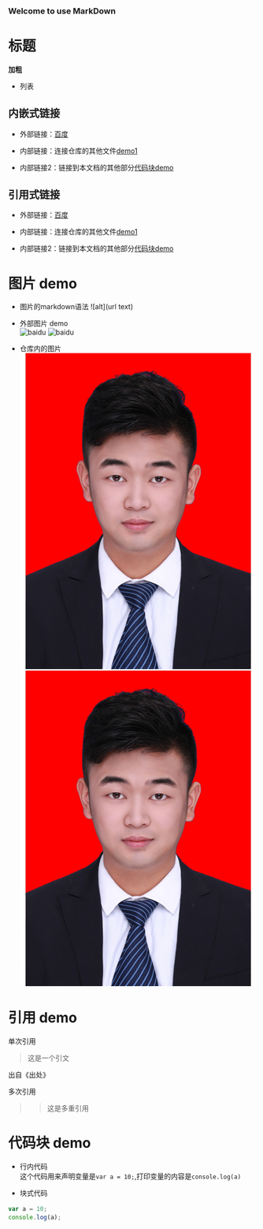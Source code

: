 ### Welcome to use MarkDown

# 标题

**加粗**

- 列表

## 内嵌式链接
- 外部链接：[百度](https://www.baidu.com)

- 内部链接：连接仓库的其他文件[demo1](demo1.md)


- 内部链接2：链接到本文档的其他部分[代码块demo](demo2.md#代码块demo)


## 引用式链接
- 外部链接：[百度](https://www.baidu.com)

- 内部链接：连接仓库的其他文件[demo1](demo1.md)


- 内部链接2：链接到本文档的其他部分[代码块demo](demo2.md#代码块demo)


# 图片 demo

- 图片的markdown语法
    ![alt](url text)

- 外部图片 demo  
![baidu][baidu_logo]
![baidu](https://ss0.bdstatic.com/5aV1bjqh_Q23odCf/static/superman/img/logo/bd_logo1_31bdc765.png "baidu")

- 仓库内的图片  
![][images]
![](images/0print.jpg "images")

# 引用 demo
单次引用  
> 这是一个引文
  
出自《出处》  

多次引用  
>> 这是多重引用  

# 代码块 demo

- 行内代码  
这个代码用来声明变量是`var a = 10;`,打印变量的内容是`console.log(a)`

- 块式代码  
```javascript
var a = 10;
console.log(a);
```


<!--- 下面是本文档中用到的链接 -->
[百度]: https://www.baidu.com
[baidu]: https://www.baidu.com
[demo1]: demo1.md
[代码块 demo]: demo2.md#代码块-demo

[baidu_logo]: https://ss0.bdstatic.com/5aV1bjqh_Q23odCf/static/superman/img/logo/bd_logo1_31bdc765.png
[images]: images/0print.jpg

